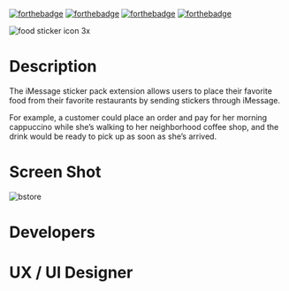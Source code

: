[![forthebadge](http://forthebadge.com/images/badges/uses-git.svg)](http://forthebadge.com)
[![forthebadge](http://forthebadge.com/images/badges/ages-12.svg)](http://forthebadge.com)
[![forthebadge](http://forthebadge.com/images/badges/compatibility-betamax.svg)](http://forthebadge.com) 
[![forthebadge](http://forthebadge.com/images/badges/oooo-kill-em.svg)](http://forthebadge.com)

![food sticker icon 3x](https://cloud.githubusercontent.com/assets/19171147/24332382/addbb68e-1213-11e7-92ba-7251640b6f04.png)



# Description
The iMessage sticker pack extension allows users to place their favorite food from their favorite restaurants by sending stickers through iMessage.

For example, a customer could place an order and pay for her morning cappuccino while she’s walking to her neighborhood coffee shop, and the drink would be ready to pick up as soon as she’s arrived.



# Screen Shot

![bstore](https://cloud.githubusercontent.com/assets/19171147/24332427/5ca1369e-1214-11e7-8d35-b7bab3b7a515.png)

# Developers

# UX / UI Designer


